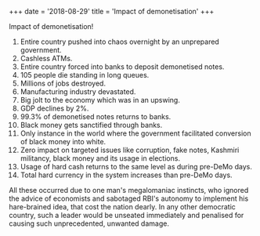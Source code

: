 
+++
date = '2018-08-29'
title = 'Impact of demonetisation'
+++

Impact of demonetisation!

1. Entire country pushed into chaos overnight by an unprepared government.
2. Cashless ATMs.
3. Entire country forced into banks to deposit demonetised notes.
4. 105 people die standing in long queues.
5. Millions of jobs destroyed.
6. Manufacturing industry devastated.
7. Big jolt to the economy which was in an upswing.
8. GDP declines by 2%.
9. 99.3% of demonetised notes returns to banks.
10. Black money gets sanctified through banks.
11. Only instance in the world where the government facilitated conversion of black money into white.
12. Zero impact on targeted issues like corruption, fake notes, Kashmiri militancy, black money and its usage in elections.
13. Usage of hard cash returns to the same level as during pre-DeMo days.
14. Total hard currency in the system increases than pre-DeMo days.

All these occurred due to one man's megalomaniac instincts, who ignored the advice of economists and sabotaged RBI's autonomy to implement his hare-brained idea, that cost the nation dearly. In any other democratic country, such a leader would be unseated immediately and penalised for causing such unprecedented, unwanted damage.
